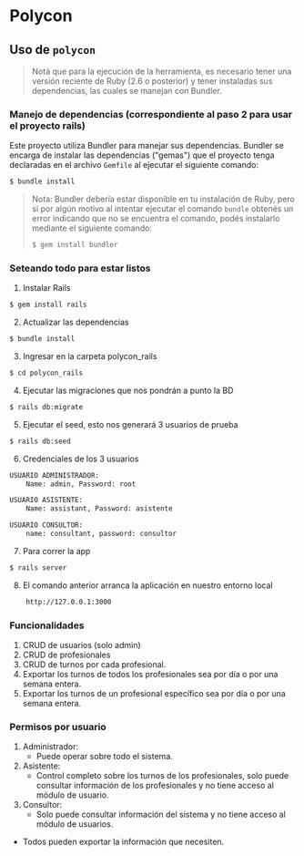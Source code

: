 # Polycon
## Uso de `polycon`

> Notá que para la ejecución de la herramienta, es necesario tener una versión reciente de
> Ruby (2.6 o posterior) y tener instaladas sus dependencias, las cuales se manejan con
> Bundler.

### Manejo de dependencias (correspondiente al paso 2 para usar el proyecto rails)

Este proyecto utiliza Bundler para manejar sus dependencias. Bundler se encarga de instalar las dependencias ("gemas")
que el proyecto tenga declaradas en el archivo `Gemfile` al ejecutar el siguiente comando:

```bash
$ bundle install
```

> Nota: Bundler debería estar disponible en tu instalación de Ruby, pero si por algún
> motivo al intentar ejecutar el comando `bundle` obtenés un error indicando que no se
> encuentra el comando, podés instalarlo mediante el siguiente comando:
>
> ```bash
> $ gem install bundler
> ```


### Seteando todo para estar listos

1. Instalar Rails
```bash
$ gem install rails
```

2. Actualizar las dependencias
```bash
$ bundle install
```
3. Ingresar en la carpeta polycon_rails
```bash
$ cd polycon_rails
```
4. Ejecutar las migraciones que nos pondrán a punto la BD
```bash
$ rails db:migrate
```
5. Ejecutar el seed, esto nos generará 3 usuarios de prueba
```bash
$ rails db:seed
```
6. Credenciales de los 3 usuarios
```bash
USUARIO ADMINISTRADOR:
    Name: admin, Password: root
```
```bash
USUARIO ASISTENTE:
    Name: assistant, Password: asistente
```
```bash
USUARIO CONSULTOR:
    name: consultant, password: consultor
```
7. Para correr la app
```bash
$ rails server
```

8. El comando anterior arranca la aplicación en nuestro entorno local
```bash
    http://127.0.0.1:3000
```


### Funcionalidades

1. CRUD de usuarios (solo admin)
2. CRUD de profesionales
3. CRUD de turnos por cada profesional.
4. Exportar los turnos de todos los profesionales sea por día o por una semana entera.
5. Exportar los turnos de un profesional específico sea por día o por una semana entera.

### Permisos por usuario

1. Administrador:
    - Puede operar sobre todo el sistema.
2. Asistente:
    - Control completo sobre los turnos de los profesionales, solo puede consultar información de los profesionales y no tiene acceso al módulo de usuario.
3. Consultor:
    - Solo puede consultar información del sistema y no tiene acceso al módulo de usuarios.

- Todos pueden exportar la información que necesiten.